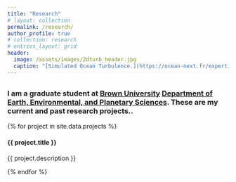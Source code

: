 ```yaml
---
title: "Research"
# layout: collection
permalink: /research/
author_profile: true
# collection: research
# entries_layout: grid
header:
  image: /assets/images/2dturb_header.jpg
  caption: "[Simulated Ocean Turbulence.](https://ocean-next.fr/expertise/natl60/)"
---
```


<div class="container">
            <div class="row">
                <div class="col-lg-12 text-center">
                    <h2 class="section-heading text-muted">
                    <h3 class="section-subheading text-muted">
                        I am a graduate student at <a href="http://brown.edu">Brown University</a>
                        <a href="https://www.brown.edu/academics/earth-environmental-planetary-sciences/">Department of Earth, Environmental, and Planetary Sciences</a>. These are my current and past research projects..
                    </h3>
                </div>
            </div>
        </div>
        <div class="container">
        <div class="row">
            {% for project in site.data.projects %}
                <div class="col-md-4 col-sm-4 portfolio-item">
                    <a href="{{ project.url }}" class="portfolio-link" data-toggle="modal">
                        <div class="portfolio-hover">
                            <div class="portfolio-hover-content">
                                <i class="fa fa-plus fa-3x"></i>
                            </div>
                        </div>
                        <img src="assests/images/{{ project.pic }}" class="img-responsive" alt="">
                    </a>
                    <div class="portfolio-caption">
                        <h4>{{ project.title }}</h4>
                        <p class="text-muted">{{ project.description }}</p>
                    </div>
                </div>
            {% endfor %}
            </div>
        </div>
